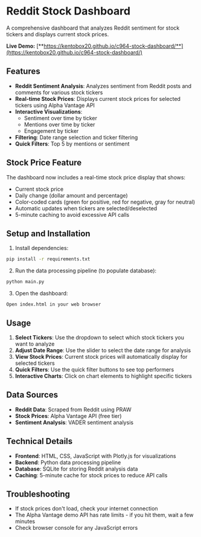# Reddit Stock Dashboard

A comprehensive dashboard that analyzes Reddit sentiment for stock tickers and displays current stock prices.

<!-- Force trigger deployment -->

**Live Demo:** [**https://kentobox20.github.io/c964-stock-dashboard/**](https://kentobox20.github.io/c964-stock-dashboard/)

## Features

- **Reddit Sentiment Analysis**: Analyzes sentiment from Reddit posts and comments for various stock tickers
- **Real-time Stock Prices**: Displays current stock prices for selected tickers using Alpha Vantage API
- **Interactive Visualizations**: 
  - Sentiment over time by ticker
  - Mentions over time by ticker  
  - Engagement by ticker
- **Filtering**: Date range selection and ticker filtering
- **Quick Filters**: Top 5 by mentions or sentiment

## Stock Price Feature

The dashboard now includes a real-time stock price display that shows:
- Current stock price
- Daily change (dollar amount and percentage)
- Color-coded cards (green for positive, red for negative, gray for neutral)
- Automatic updates when tickers are selected/deselected
- 5-minute caching to avoid excessive API calls

## Setup and Installation

1. Install dependencies:
```bash
pip install -r requirements.txt
```

2. Run the data processing pipeline (to populate database):
```bash
python main.py
```

3. Open the dashboard:
```
Open index.html in your web browser
```

## Usage

1. **Select Tickers**: Use the dropdown to select which stock tickers you want to analyze
2. **Adjust Date Range**: Use the slider to select the date range for analysis
3. **View Stock Prices**: Current stock prices will automatically display for selected tickers
4. **Quick Filters**: Use the quick filter buttons to see top performers
5. **Interactive Charts**: Click on chart elements to highlight specific tickers

## Data Sources

- **Reddit Data**: Scraped from Reddit using PRAW
- **Stock Prices**: Alpha Vantage API (free tier)
- **Sentiment Analysis**: VADER sentiment analysis

## Technical Details

- **Frontend**: HTML, CSS, JavaScript with Plotly.js for visualizations
- **Backend**: Python data processing pipeline
- **Database**: SQLite for storing Reddit analysis data
- **Caching**: 5-minute cache for stock prices to reduce API calls

## Troubleshooting

- If stock prices don't load, check your internet connection
- The Alpha Vantage demo API has rate limits - if you hit them, wait a few minutes
- Check browser console for any JavaScript errors